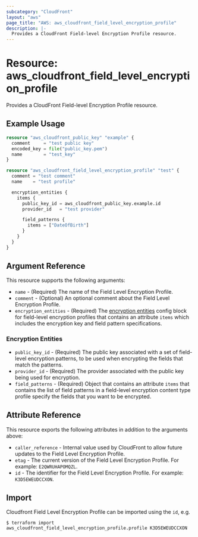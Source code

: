 ```yaml
---
subcategory: "CloudFront"
layout: "aws"
page_title: "AWS: aws_cloudfront_field_level_encryption_profile"
description: |-
  Provides a CloudFront Field-level Encryption Profile resource.
---
```


# Resource: aws_cloudfront_field_level_encryption_profile

Provides a CloudFront Field-level Encryption Profile resource.

## Example Usage

```terraform
resource "aws_cloudfront_public_key" "example" {
  comment     = "test public key"
  encoded_key = file("public_key.pem")
  name        = "test_key"
}

resource "aws_cloudfront_field_level_encryption_profile" "test" {
  comment = "test comment"
  name    = "test profile"

  encryption_entities {
    items {
      public_key_id = aws_cloudfront_public_key.example.id
      provider_id   = "test provider"

      field_patterns {
        items = ["DateOfBirth"]
      }
    }
  }
}
```

## Argument Reference

This resource supports the following arguments:

* `name` - (Required) The name of the Field Level Encryption Profile.
* `comment` - (Optional) An optional comment about the Field Level Encryption Profile.
* `encryption_entities` - (Required) The [encryption entities](#encryption-entities) config block for field-level encryption profiles that contains an attribute `items` which includes the encryption key and field pattern specifications.

### Encryption Entities

* `public_key_id` - (Required) The public key associated with a set of field-level encryption patterns, to be used when encrypting the fields that match the patterns.
* `provider_id` - (Required) The provider associated with the public key being used for encryption.
* `field_patterns` - (Required) Object that contains an attribute `items` that contains the list of field patterns in a field-level encryption content type profile specify the fields that you want to be encrypted.

## Attribute Reference

This resource exports the following attributes in addition to the arguments above:

* `caller_reference` - Internal value used by CloudFront to allow future updates to the Field Level Encryption Profile.
* `etag` - The current version of the Field Level Encryption Profile. For example: `E2QWRUHAPOMQZL`.
* `id` - The identifier for the Field Level Encryption Profile. For example: `K3D5EWEUDCCXON`.

## Import

Cloudfront Field Level Encryption Profile can be imported using the `id`, e.g.

```
$ terraform import aws_cloudfront_field_level_encryption_profile.profile K3D5EWEUDCCXON
```

